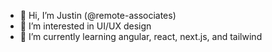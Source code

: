 - 👋 Hi, I’m Justin (@remote-associates)
- 👀 I’m interested in UI/UX design
- 🌱 I’m currently learning angular, react, next.js, and tailwind

